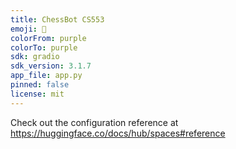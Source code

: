 ```yaml
---
title: ChessBot CS553
emoji: 🦀
colorFrom: purple
colorTo: purple
sdk: gradio
sdk_version: 3.1.7
app_file: app.py
pinned: false
license: mit
---
```


Check out the configuration reference at https://huggingface.co/docs/hub/spaces#reference
